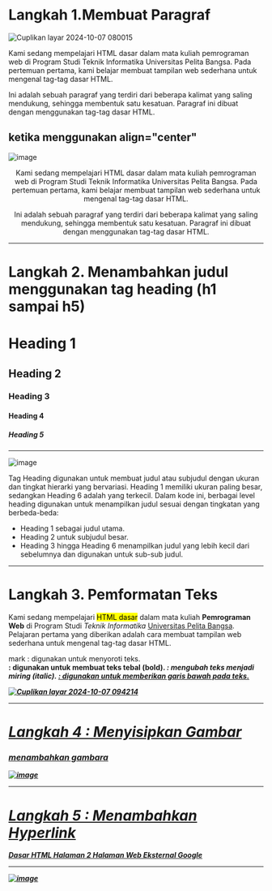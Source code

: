 <h1>Langkah 1.Membuat Paragraf</h1>

![Cuplikan layar 2024-10-07 080015](https://github.com/user-attachments/assets/6977ea64-b64b-4fbe-8605-001a39873186)

 <p>
        Kami sedang mempelajari HTML dasar dalam mata kuliah pemrograman web 
        di Program Studi Teknik Informatika Universitas Pelita Bangsa. Pada pertemuan pertama, 
        kami belajar membuat tampilan web sederhana untuk mengenal tag-tag dasar HTML.
    </p> 
    <p>
        Ini adalah sebuah paragraf yang terdiri dari beberapa kalimat yang saling mendukung, 
        sehingga membentuk satu kesatuan. Paragraf ini dibuat dengan menggunakan tag-tag dasar HTML.
    </p>

  <h2>ketika menggunakan align="center"</h2>

  ![image](https://github.com/user-attachments/assets/417a92ef-99fd-4135-9373-4980e134b478)
 <p align="center">
        Kami sedang mempelajari HTML dasar dalam mata kuliah pemrograman web 
        di Program Studi Teknik Informatika Universitas Pelita Bangsa. Pada pertemuan pertama, 
        kami belajar membuat tampilan web sederhana untuk mengenal tag-tag dasar HTML.
    </p>
    <p align="center">
        Ini adalah sebuah paragraf yang terdiri dari beberapa kalimat yang saling mendukung, 
        sehingga membentuk satu kesatuan. Paragraf ini dibuat dengan menggunakan tag-tag dasar HTML.
    </p>
<hr>
<h1>Langkah 2. Menambahkan judul menggunakan tag heading (h1 sampai h5)</h1>
 <h1>Heading 1</h1>
    <h2>Heading 2</h2>
    <h3>Heading 3</h3>
    <h4>Heading 4</h4>
    <h5>Heading 5</h5>
    <hr>
    
   ![image](https://github.com/user-attachments/assets/254bf9c6-afcd-477c-bc39-cf9aacdc209b)
   
  Tag Heading digunakan untuk membuat judul atau subjudul dengan ukuran dan tingkat hierarki yang bervariasi. Heading 1 memiliki ukuran paling besar, sedangkan Heading 6 adalah yang terkecil. Dalam kode ini, berbagai level heading digunakan untuk menampilkan judul sesuai dengan tingkatan yang berbeda-beda:

- Heading 1 sebagai judul utama.
- Heading 2 untuk subjudul besar.
- Heading 3 hingga Heading 6 menampilkan judul yang lebih kecil dari sebelumnya dan digunakan untuk sub-sub judul.
<hr>
<h1>Langkah 3. Pemformatan Teks</h1>
<p>Kami sedang mempelajari <mark>HTML dasar</mark> dalam mata kuliah <b>Pemrograman Web</b> di Program Studi <i>Teknik Informatika</i> <u>Universitas Pelita Bangsa</u>. Pelajaran pertama yang diberikan adalah cara membuat tampilan web sederhana untuk mengenal tag-tag dasar HTML.</p>

mark : digunakan untuk menyoroti teks.  
<b> : digunakan untuk membuat teks tebal (bold). 
<i> : mengubah teks menjadi miring (italic). 
<u> : digunakan untuk memberikan garis bawah pada teks.
 
![Cuplikan layar 2024-10-07 094214](https://github.com/user-attachments/assets/438183bc-ea41-46e9-87d3-3b4db37e22bd)
<hr>
<h1>Langkah 4 : Menyisipkan Gambar</h1>
<h3>menambahkan gambara</h3
<img src="download.png" width="200" title="Logo Universitas Pelita Bangsa" alt="Logo Universitas Pelita Bangsa">

![image](https://github.com/user-attachments/assets/35c60214-4168-408c-a239-270b042987ad)
<hr>
<h1>Langkah 5 : Menambahkan Hyperlink</h1>
    <nav>
        <a href="lab1_tag_dasar.html">Dasar HTML</a>
        <a href="halaman2.html">Halaman 2</a>
        <a href="http://www.google.com">Halaman Web Eksternal Google</a>
    </nav>
    <hr>

![image](https://github.com/user-attachments/assets/12d46e95-def5-40e1-a7dc-276f379d08ff)

